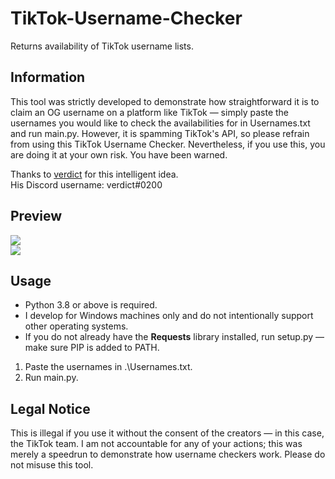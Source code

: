 # TikTok-Username-Checker
Returns availability of TikTok username lists.

## Information
This tool was strictly developed to demonstrate how straightforward it is to claim an OG username on a platform like TikTok — simply paste the usernames you would like to check the availabilities for in Usernames.txt and run main.py. However, it is spamming TikTok's API, so please refrain from using this TikTok Username Checker. Nevertheless, if you use this, you are doing it at your own risk. You have been warned.

Thanks to [verdict](https://github.com/notverdict) for this intelligent idea.<br>
His Discord username: verdict#0200

## Preview
![](https://i.imgur.com/JZIqWBG.png)<br>
![](https://i.imgur.com/rWBERjB.png)

## Usage
- Python 3.8 or above is required.
- I develop for Windows machines only and do not intentionally support other operating systems.
- If you do not already have the **Requests** library installed, run setup.py — make sure PIP is added to PATH.
1. Paste the usernames in .\Usernames.txt.
2. Run main.py.

## Legal Notice
This is illegal if you use it without the consent of the creators — in this case, the TikTok team. I am not accountable for any of your actions; this was merely a speedrun to demonstrate how username checkers work. Please do not misuse this tool.
